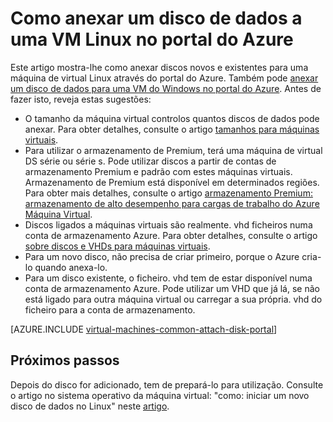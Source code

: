 <properties
    pageTitle="Anexar um disco de dados a uma VM Linux | Microsoft Azure"
    description="Como anexar o disco de dados nova ou existente a uma VM Linux no portal do Azure utilizando o modelo de implementação do Gestor de recursos."
    services="virtual-machines-linux"
    documentationCenter=""
    authors="cynthn"
    manager="timlt"
    editor=""
    tags="azure-resource-manager"/>

<tags
    ms.service="virtual-machines-linux"
    ms.workload="infrastructure-services"
    ms.tgt_pltfrm="vm-linux"
    ms.devlang="na"
    ms.topic="article"
    ms.date="07/06/2016"
    ms.author="cynthn"/>

# <a name="how-to-attach-a-data-disk-to-a-linux-vm-in-the-azure-portal"></a>Como anexar um disco de dados a uma VM Linux no portal do Azure

Este artigo mostra-lhe como anexar discos novos e existentes para uma máquina de virtual Linux através do portal do Azure. Também pode [anexar um disco de dados para uma VM do Windows no portal do Azure](virtual-machines-windows-attach-disk-portal.md). Antes de fazer isto, reveja estas sugestões:

- O tamanho da máquina virtual controlos quantos discos de dados pode anexar. Para obter detalhes, consulte o artigo [tamanhos para máquinas virtuais](virtual-machines-linux-sizes.md).
- Para utilizar o armazenamento de Premium, terá uma máquina de virtual DS série ou série s. Pode utilizar discos a partir de contas de armazenamento Premium e padrão com estes máquinas virtuais. Armazenamento de Premium está disponível em determinados regiões. Para obter mais detalhes, consulte o artigo [armazenamento Premium: armazenamento de alto desempenho para cargas de trabalho do Azure Máquina Virtual](../storage/storage-premium-storage.md).
- Discos ligados a máquinas virtuais são realmente. vhd ficheiros numa conta de armazenamento Azure. Para obter detalhes, consulte o artigo [sobre discos e VHDs para máquinas virtuais](virtual-machines-linux-about-disks-vhds.md).
- Para um novo disco, não precisa de criar primeiro, porque o Azure cria-lo quando anexa-lo.
- Para um disco existente, o ficheiro. vhd tem de estar disponível numa conta de armazenamento Azure. Pode utilizar um VHD que já lá, se não está ligado para outra máquina virtual ou carregar a sua própria. vhd do ficheiro para a conta de armazenamento.


[AZURE.INCLUDE [virtual-machines-common-attach-disk-portal](../../includes/virtual-machines-common-attach-disk-portal.md)]

## <a name="next-steps"></a>Próximos passos

Depois do disco for adicionado, tem de prepará-lo para utilização. Consulte o artigo no sistema operativo da máquina virtual: "como: iniciar um novo disco de dados no Linux" neste [artigo](virtual-machines-linux-classic-attach-disk.md#how-to-initialize-a-new-data-disk-in-linux).
